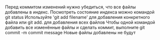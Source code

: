 Перед коммитом изменений нужно убедиться, что все файлы добавлены в индекс.
Посмотреть состояние индекса можно командой git status
Используйте 'git add filename' для добавления конкретного файла или git add. для добавления всех файлов
Чтобы одной командой добавить все изменённые файлы и сделать коммит, выполните git commit -m commit message
Новые файлы добавлены не будут

